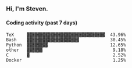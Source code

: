 ### Hi, I'm Steven.

#### Coding activity (past 7 days)
```
TeX     ▓▓▓▓▓▓▓▓▓▓▓▓▓▓▓▓▓▓▓▓▓▓▓▓▓▓▓▓▓▓  43.96%
Bash    ▓▓▓▓▓▓▓▓▓▓▓▓▓▓▓▓▓▓▓▓            30.45%
Python  ▓▓▓▓▓▓▓▓                        12.65%
other   ▓▓▓▓▓▓                           9.18%
C       ▓                                2.52%
Docker                                   1.25%
```
